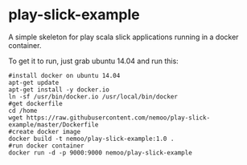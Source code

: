 play-slick-example
==================

A simple skeleton for play scala slick applications running in a docker container.

To get it to run, just grab ubuntu 14.04 and run this:

```
#install docker on ubuntu 14.04
apt-get update
apt-get install -y docker.io
ln -sf /usr/bin/docker.io /usr/local/bin/docker
#get dockerfile
cd /home
wget https://raw.githubusercontent.com/nemoo/play-slick-example/master/Dockerfile
#create docker image
docker build -t nemoo/play-slick-example:1.0 .
#run docker container
docker run -d -p 9000:9000 nemoo/play-slick-example
```
